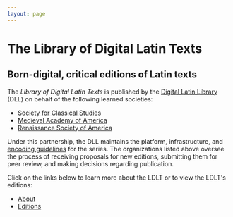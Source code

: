 ```yaml
---
layout: page
---
```


# The Library of Digital Latin Texts

## Born-digital, critical editions of Latin texts

The _Library of Digital Latin Texts_ is published by the [Digital Latin Library](https://digitallatin.org) (DLL) on behalf of the following learned societies:

- [Society for Classical Studies](https://classicalstudies.org)
- [Medieval Academy of America](https://www.medievalacademy.org/)
- [Renaissance Society of America](https://www.rsa.org/)

Under this partnership, the DLL maintains the platform, infrastructure, and [encoding guidelines](https://digitallatin.github.io/guidelines/) for the series. The organizations listed above oversee the process of receiving proposals for new editions, submitting them for peer review, and making decisions regarding publication.

Click on the links below to learn more about the LDLT or to view the LDLT's editions:

- [About](about.html)
- [Editions](editions.html)
